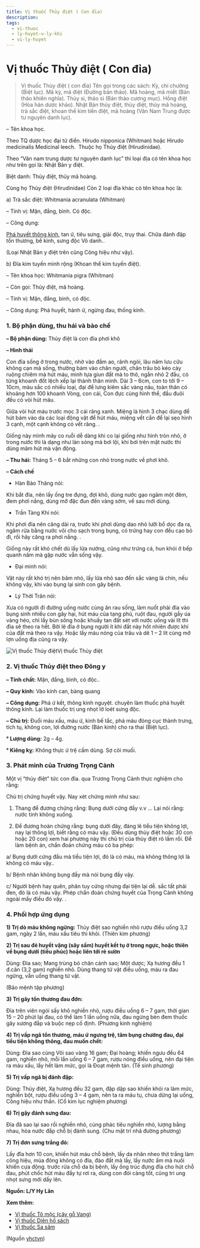 ```yaml
---
title: Vị thuốc Thủy điệt ( Con đỉa)
description: 
tags:
  - vi-thuoc
  - ly-huyet-v-ly-khi
  - vi-ly-huyet
---
```


# Vị thuốc Thủy điệt ( Con đỉa) 

> Vị thuốc Thủy điệt ( con đỉa) Tên gọi trong các sách: Kỳ, chí chưởng (Biệt lục). Mã kỳ, mã điệt (Đường bản thảo). Mã hoàng, mã miết (Bản thảo khiên nghĩa). Thủy si, thảo si (Bản thảo cương mục). Hồng điệt (Hòa hán dược khảo). Nhật Bản thủy điệt, thủy điệt, thủy mã hoàng, trà sắc điệt, khoan thể kim tiền điệt, mã hoàng (Vân Nam Trung được tư nguyên danh lục).

– Tên khoa học.  

Theo TQ dược học đại từ điển. Hirudo nipponica (Whitman) hoặc Hirudo medicinalis Medicinal leech.  Thuộc họ Thủy điệt (Hirudinidae). 

Theo “Vân nam trung dược tư nguyên danh lục” thì loại địa có tên khoa học như trên gọi là: Nhật Bản y điệt.

Biệt danh: Thủy điệt, thủy mã hoàng. 

Cùng họ Thủy điệt (Hirudinidae) Còn 2 loại đĩa khác có tên khoa học là: 

a) Trà sắc điệt: Whitmania acranulata (Whitman)

– Tính vị: Mặn, đắng, bình. Có độc. 

– Công dụng:

[Phá huyết thông kinh](/yhctvn/dai-cuong-cac-thuoc-ve-huyet), tan ứ, tiêu sưng, giải độc, trụy thai. Chữa đánh đập tổn thương, bế kinh, sưng độc Vô danh..

(Loại Nhật Bản y điệt trên cũng Công hiệu như vậy).

b) Đĩa kim tuyến mình rộng (Khoan thể kim tuyến điệt).

– Tên khoa học: Whitmania pigra (Whitman)

– Còn gọi: Thủy điệt, mã hoàng.

– Tính vị: Mặn, đắng, bình, có độc.

– Công dụng: Phá huyết, hành ứ, ngừng đau, thống kinh.

### 1. Bộ phận dùng, thu hái và bào chế

**– Bộ phận dùng:** Thủy điệt là con đỉa phơi khô 

**– Hình thái**

Con đỉa sống ở trong nước, nhờ vào đầm ao, rãnh ngòi, lâu năm lưu cữu không cạn mà sống, thường bám vào chân người, chân trâu bò kéo cày ruộng chiêm mà hút máu, mình tựa giun đất mà to thô, ngắn nhỏ 2 đầu, có từng khoanh đốt lệch xếp lại thành thân mình. Dài 3 – 6cm, con to tới 9 – 10cm, màu sắc có nhiều loại, đại để lưng kiêm sắc vàng nâu, toàn thân có khoảng hơn 100 khoanh Vòng, con cái, Con đực cùng hình thể, đầu đuôi đều có vòi hút máu.

Giữa vòi hút máu trước mọc 3 cái răng xanh. Miệng là hình 3 chạc dùng để hút bám vào da các loại động vật để hút máu, miệng vết cắn để lại sẹo hình 3 cạnh, một cạnh không có vết răng. .

Giống này mình mảy co ruỗi dễ dàng khi co lại giống như hình tròn nhỏ, ở trong nước thì là dạng như làn sóng mà bơi lội, khi bơi trên mặt nước thì dùng mâm hút mà vận động. 

**– Thu hái:** Tháng 5 – 6 bắt những con nhỏ trong nước về phơi khô.

**– Cách chế**

+ Hàn Bảo Thăng nói:

Khi bắt đỉa, nên lấy ống tre đựng, đợi khô, dùng nước gạo ngâm một đêm, đem phơi nắng, dùng mỡ đặc đun đến vàng sớm, về sau mới dùng. 

+ Trần Tàng Khí nói:

Khi phơi đỉa nên căng dài ra, trước khi phơi dùng dao nhỏ lưỡi bổ dọc đa ra, ngâm rửa bằng nước vôi cho sạch trong bụng, có trứng hay con đều cạo bỏ đi, rồi hãy căng ra phơi nắng. .

Giống này rất khó chết dù lấy lửa nướng, cũng như trứng cá, hun khói ở bếp quanh năm mà gặp nước vẫn sống vậy.

+ Đại minh nói:  

Vật này rất khó trị nên băm nhỏ, lấy lửa nhỏ sao đến sắc vàng là chín, nếu không vậy, khi vào bụng lại sinh con gây bệnh.

+ Lý Thời Trân nói: 

Xưa có người đi đường uống nước cùng ăn rau sống, làm nuốt phải đỉa vào bụng sinh nhiều con gây hại, hút máu của tạng phủ, ruột đau, người gầy úa vàng héo, chỉ lấy bùn sông hoặc khuấy tan đất sét với nước uống vài lít thì đỉa sẽ theo ra hết. Bởi lẽ đỉa ở bụng người ít khi đất này hốt nhiên được khí của đất mà theo ra vậy. Hoặc lấy máu nóng của trâu và dê 1 – 2 lít cùng mỡ lợn uống địa cũng ra vậy.

![Vị thuốc Thủy điệt](/imgs/yhctvn/Vi-thuoc-Thuy-diet.jpg)Vị thuốc Thủy điệt

### 2. Vị thuốc Thủy điệt theo Đông y

**– Tính chất:** Mặn, đắng, bình, có độc.. 

**– Quy kinh:** Vào kinh can, bàng quang

**– Công dụng:** Phá ứ kết, thông kinh nguyệt. chuyên làm thuốc phá huyết thông kinh. Lại làm thuốc trị ung nhọt lở loét sưng độc.

**– Chủ trị:** Đuổi máu xấu, máu ứ, kinh bế tắc, phá máu đóng cục thành trưng, tích tụ, không con, lợi đường nước (Bản kinh) cho ra thai (Biệt lục).

**° Lượng dùng:** 2g – 4g.

**° Kiêng kỵ:** Không thực ứ trệ cấm dùng. Sợ côi muối.

### 3. Phát minh của Trương Trọng Cảnh

Một vị “thủy điệt” tức con đỉa. qua Trương Trọng Cảnh thực nghiệm cho rằng:

Chủ trị chứng huyết vậy. Nay xét chứng minh như sau:

1) Thang để đương chứng rằng: Bụng dưới cứng đầy v.v … Lại nói rằng: nước tinh không xuống.

2) Để đương hoàn chứng rằng: bụng dưới đây, đáng lẽ tiểu tiện không lợi, nay lại thông lợi, biết rằng có máu vậy. (Đều dùng thủy điệt hoặc 30 con hoặc 20 con) xem hai phương này thì chủ trị của thủy điệt rõ lắm rồi. Để làm bệnh án, chẩn đoán chứng máu có ba phép:

a/ Bụng dưới cứng đầu mà tiểu tiện lợi, đó là có máu, mà không thông lợi là không có máu vậy..

b/ Bệnh nhân không bụng đầy mà nói bụng đầy vậy.

c/ Người bệnh hay quên, phân tuy cứng nhưng đại tiện lại dễ. sắc tất phải đen, đó là có máu vậy. Phép chẩn đoán chứng huyết của Trọng Cảnh không ngoài mấy điều đó vậy. .

### 4. Phối hợp ứng dụng

**1) Trị dò máu không ngừng:** Thủy điệt sao nghiền nhỏ rượu điều uống 3,2 gam, ngày 2 lần, máu xấu tiêu thì khỏi. (Thiên kim phương) 

**2) Trị sau đẻ huyết vậng (sây sấm) huyết kết tụ ở trong ngực, hoặc thiên về bụng dưới (tiểu phúc) hoặc liên tới rẻ sườn**

Dùng: Đỉa sao; Mang trùng bỏ chân cánh sao; Một dược; Xạ hương đều 1 đ.cân (3,2 gam) nghiền nhỏ. Dùng thang tứ vật điều uống, máu ra đau ngừng, vẫn uống thang tứ vật.

(Bảo mệnh tập phương)

**3) Trị gãy tổn thương đau đớn:**

Đỉa trên viên ngói sấy khô nghiền nhỏ, rượu điều uống 6 – 7 gam, thời gian 15 – 20 phút lại đau, có thể làm 1 lần uống nữa, đau ngừng bèn đem thuốc gãy xương đắp và buộc nẹp cố định. (Phương kinh nghiệm)

**4) Trị vấp ngã tổn thương, máu ứ ngưng trệ, tâm bụng chướng đau, đại tiểu tiện không thông, đau muốn chết:**

Dùng: Đỉa sao cùng Vôi sao vàng 16 gam; Đại hoàng; khiến ngưu đều 64 gam, nghiền nhỏ, mỗi lần uống 6 – 7 gam, rượu nóng điều uống, nên đại tiện ra máu xấu, lấy hết làm mức, gọi là Đoạt mệnh tán. (Tế sinh phương)

**5) Trị vấp ngã bị đánh đập:**

Dùng: Thủy điệt, Xạ hương đều 32 gam, đập dập sao khiến khói ra làm mức, nghiền bột, rượu điều uống 3 – 4 gam, nên ta ra máu tụ, chưa dừng lại uống, Công hiệu như thần. (Cổ kim lục nghiệm phương) 

**6) Trị gậy đánh sưng đau:**

Đỉa đã sao lại sao rồi nghiền nhỏ, cùng phác tiêu nghiền nhỏ, lượng bằng nhau, hòa nước đắp chỗ bị đánh sung. (Chu mật trí nhã đường phương)

**7) Trị đơn sưng trắng đỏ:**

Lấy đĩa hơn 10 con, khiến hút máu chỗ bệnh, lấy da nhăn nheo thịt trắng làm công hiệu, mùa đông không có đỉa, đào đất mà lấy, lấy nước ấm mà nuôi khiến cựa động. trước rửa chỗ da bị bệnh, lấy ống trúc đựng đĩa cho hút chỗ đau, phút chốc hút máu đầy tự rơi ra, dùng con đói càng tốt, cũng tri ung nhọt sưng mới dấy lên. 

**Nguồn: L/Y Hy Lãn**

**Xem thêm:**

* [Vị thuốc Tô mộc (cây gỗ Vang)](/yhctvn/vi-thuoc-to-moc-cay-go-vang)
* [Vị thuốc Diên hồ sách](/yhctvn/vi-thuoc-dien-ho-sach)
* [Vị thuốc Sa sâm](/yhctvn/vi-thuoc-sa-sam)

(Nguồn <a href="https://yhctvn.com/vi-thuoc-thuy-diet-con-dia/" target="_blank">yhctvn</a>)
